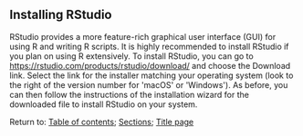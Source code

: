 ## Installing RStudio

RStudio provides a more feature-rich graphical user interface (GUI) for using R and writing R scripts. It is highly recommended to install RStudio if you plan on using R extensively. To install RStudio, you can go to <https://rstudio.com/products/rstudio/download/> and choose the Download link. Select the link for the installer matching your operating system (look to the right of the version number for 'macOS' or 'Windows'). As before, you can then follow the instructions of the installation wizard for the downloaded file to install RStudio on your system.

Return to:
[Table of contents](C02_P000_RStudio.md);
[Sections](C00_P002_Chapters.md);
[Title page](https://rettopnivek.github.io/R_training/)

